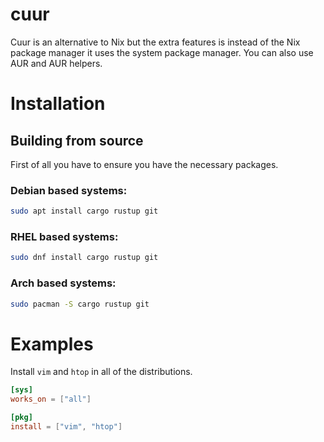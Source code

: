 # cuur
Cuur is an alternative to Nix but the extra features is instead of the Nix package manager it uses the system package manager. You can also use AUR and AUR helpers.

# Installation

## Building from source
First of all you have to ensure you have the necessary packages.

### Debian based systems:
```bash
sudo apt install cargo rustup git
```

### RHEL based systems:
```bash
sudo dnf install cargo rustup git
```

### Arch based systems:
```bash
sudo pacman -S cargo rustup git
```

# Examples

Install `vim` and `htop` in all of the distributions.
```toml
[sys]
works_on = ["all"]

[pkg]
install = ["vim", "htop"]
```
